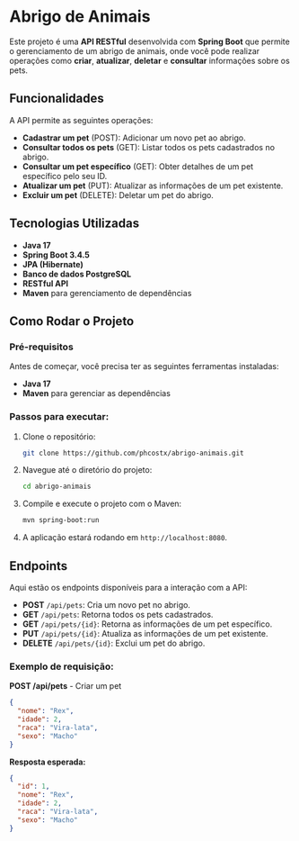
# Abrigo de Animais

Este projeto é uma **API RESTful** desenvolvida com **Spring Boot** que permite o gerenciamento de um abrigo de animais, onde você pode realizar operações como **criar**, **atualizar**, **deletar** e **consultar** informações sobre os pets.

## Funcionalidades

A API permite as seguintes operações:

- **Cadastrar um pet** (POST): Adicionar um novo pet ao abrigo.
- **Consultar todos os pets** (GET): Listar todos os pets cadastrados no abrigo.
- **Consultar um pet específico** (GET): Obter detalhes de um pet específico pelo seu ID.
- **Atualizar um pet** (PUT): Atualizar as informações de um pet existente.
- **Excluir um pet** (DELETE): Deletar um pet do abrigo.

## Tecnologias Utilizadas

- **Java 17**
- **Spring Boot 3.4.5**
- **JPA (Hibernate)**
- **Banco de dados PostgreSQL** 
- **RESTful API**
- **Maven** para gerenciamento de dependências

## Como Rodar o Projeto

### Pré-requisitos

Antes de começar, você precisa ter as seguintes ferramentas instaladas:

- **Java 17**
- **Maven** para gerenciar as dependências


### Passos para executar:

1. Clone o repositório:

   ```bash
   git clone https://github.com/phcostx/abrigo-animais.git
   ```

2. Navegue até o diretório do projeto:

   ```bash
   cd abrigo-animais
   ```

3. Compile e execute o projeto com o Maven:

   ```bash
   mvn spring-boot:run
   ```

4. A aplicação estará rodando em `http://localhost:8080`.

## Endpoints

Aqui estão os endpoints disponíveis para a interação com a API:

- **POST** `/api/pets`: Cria um novo pet no abrigo.
- **GET** `/api/pets`: Retorna todos os pets cadastrados.
- **GET** `/api/pets/{id}`: Retorna as informações de um pet específico.
- **PUT** `/api/pets/{id}`: Atualiza as informações de um pet existente.
- **DELETE** `/api/pets/{id}`: Exclui um pet do abrigo.

### Exemplo de requisição:

**POST /api/pets** - Criar um pet

```json
{
  "nome": "Rex",
  "idade": 2,
  "raca": "Vira-lata",
  "sexo": "Macho"
}
```

**Resposta esperada:**

```json
{
  "id": 1,
  "nome": "Rex",
  "idade": 2,
  "raca": "Vira-lata",
  "sexo": "Macho"
}
```
